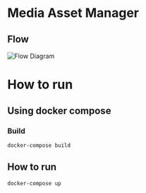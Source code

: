 
# Media Asset Manager

## Flow

![Flow Diagram](static/flow.png)

# How to run

## Using docker compose

### Build
```
docker-compose build
```

## How to run
```
docker-compose up
```
